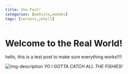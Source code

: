 ```yaml
---
title: the Post!
categories: [website,webdev]
tags: [servers,jekyll]
---
```

# Welcome to the Real World!
hello, this is a test post to make sure everything works!!!!


![img-description](/assets/avatar-photo.png)
_YO I GOTTA CATCH ALL THE FISHIES!_